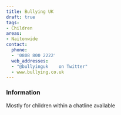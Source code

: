 ```yaml
---
title: Bullying UK
draft: true
tags:
- Children
areas:
- Naitonwide
contact:
  phone:
  - '0808 800 2222'
  web_addresses:
  - "@bullyinguk    on Twitter"
  - www.bullying.co.uk
---
```


### Information
Mostly for children within a chatline available

